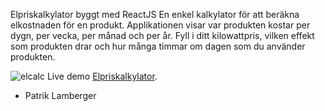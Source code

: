 Elpriskalkylator byggt med ReactJS
En enkel kalkylator för att beräkna elkostnaden för en produkt. Applikationen visar var produkten kostar per dygn, per vecka, per månad och per år. 
Fyll i ditt kilowattpris, vilken effekt som produkten drar och hur många timmar om dagen som du använder produkten. 

![elcalc](https://cloud.githubusercontent.com/assets/972198/23673535/f04460f2-0372-11e7-8f5d-23ff2d11bac7.png)
Live demo [Elpriskalkylator](https://patriklamberger.se/elpris/).

- Patrik Lamberger
